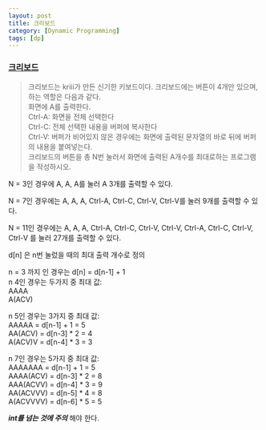 ```yaml
---
layout: post
title: 크리보드
category: [Dynamic Programming]
tags: [dp]
---
```

### [크리보드](https://www.acmicpc.net/problem/11058)
 > 크리보드는 kriii가 만든 신기한 키보드이다. 크리보드에는 버튼이 4개만 있으며, 하는 역할은 다음과 같다.<br>
 > 화면에 A를 출력한다.<br>
 > Ctrl-A: 화면을 전체 선택한다<br>
 > Ctrl-C: 전체 선택한 내용을 버퍼에 복사한다<br>
 > Ctrl-V: 버퍼가 비어있지 않은 경우에는 화면에 출력된 문자열의 바로 뒤에 버퍼의 내용을 붙여넣는다.<br>
 > 크리보드의 버튼을 총 N번 눌러서 화면에 출력된 A개수를 최대로하는 프로그램을 작성하시오.<br>

N = 3인 경우에 A, A, A를 눌러 A 3개를 출력할 수 있다.

N = 7인 경우에는 A, A, A, Ctrl-A, Ctrl-C, Ctrl-V, Ctrl-V를 눌러 9개를 출력할 수 있다.

N = 11인 경우에는 A, A, A, Ctrl-A, Ctrl-C, Ctrl-V, Ctrl-V, Ctrl-A, Ctrl-C, Ctrl-V, Ctrl-V 를 눌러 27개를 출력할 수 있다.


d[n] 은 n번 눌렀을 때의 최대 출력 개수로 정의<br>

n = 3 까지 인 경우는 d[n] = d[n-1] + 1<br>
n 4인 경우는 두가지 중 최대 값: <br>
AAAA<br>
A(ACV)<br>

n 5인 경우는 3가지 중 최대 값: <br>
AAAAA = d[n-1] + 1 = 5<br>
AA(ACV) = d[n-3] * 2 = 4<br>
A(ACV)V = d[n-4] * 3 = 3

n 7인 경우는 5가지 중 최대 값: <br>
AAAAAAA = d[n-1] + 1 = 5<br>
AAAA(ACV) = d[n-3] * 2 = 8<br>
AAA(ACVV) = d[n-4] * 3 = 9<br>
AA(ACVVV) = d[n-5] * 4 = 8<br>
A(ACVVVV) = d[n-6] * 5 = 5<br>

***int를 넘는 것에 주의*** 해야 한다.
